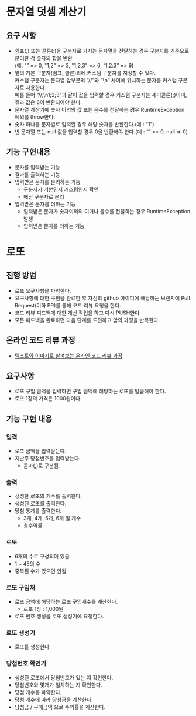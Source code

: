 # 문자열 덧셈 계산기
## 요구 사항
* 쉼표(,) 또는 콜론(:)을 구분자로 가지는 문자열을 전달하는 경우 구분자를 기준으로 분리한 각 숫자의 합을 반환   
(예: “” => 0, "1,2" => 3, "1,2,3" => 6, “1,2:3” => 6)
* 앞의 기본 구분자(쉼표, 콜론)외에 커스텀 구분자를 지정할 수 있다.   
커스텀 구분자는 문자열 앞부분의 “//”와 “\n” 사이에 위치하는 문자를 커스텀 구분자로 사용한다.   
예를 들어 “//;\n1;2;3”과 같이 값을 입력할 경우 커스텀 구분자는 세미콜론(;)이며, 결과 값은 6이 반환되어야 한다.
* 문자열 계산기에 숫자 이외의 값 또는 음수를 전달하는 경우 RuntimeException 예외를 throw한다.
* 숫자 하나를 문자열로 입력할 경우 해당 숫자를 반환한다.(예 : “1”)
* 빈 문자열 또는 null 값을 입력할 경우 0을 반환해야 한다.(예 : “” => 0, null => 0)

## 기능 구현내용
* 문자를 입력받는 기능
* 결과를 출력하는 기능
* 입력받은 문자를 분리하는 기능
    * 구분자가 기본인지 커스텀인지 확인
    * 해당 구분자로 분리
* 입력받은 문자를 더하는 기능
    * 입력받은 문자가 숫자이외의 이거나 음수를 전달하는 경우 RuntimeException 발생
    * 입력받은 문자를 더하는 기능

# 로또
## 진행 방법
* 로또 요구사항을 파악한다.
* 요구사항에 대한 구현을 완료한 후 자신의 github 아이디에 해당하는 브랜치에 Pull Request(이하 PR)를 통해 코드 리뷰 요청을 한다.
* 코드 리뷰 피드백에 대한 개선 작업을 하고 다시 PUSH한다.
* 모든 피드백을 완료하면 다음 단계를 도전하고 앞의 과정을 반복한다.

## 온라인 코드 리뷰 과정
* [텍스트와 이미지로 살펴보는 온라인 코드 리뷰 과정](https://github.com/next-step/nextstep-docs/tree/master/codereview)

## 요구사항
* 로또 구입 금액을 입력하면 구입 금액에 해당하는 로또를 발급해야 한다.
* 로또 1장의 가격은 1000원이다.

## 기능 구현 내용
### 입력
* 로또 금액을 입력받는다.
* 지난주 당첨번호를 입력받는다.
    * 콤마(,)로 구분됨.

### 출력
* 생성한 로또의 개수를 출력한다,
* 생성된 로또를 출력한다.
* 당첨 통계를 출력한다.
    * 3개, 4개, 5개, 6개 일 개수
    * 총수익률

### 로또
* 6개의 수로 구성되어 있음
* 1 ~ 45의 수
* 중복된 수가 있으면 안됨.

### 로또 구입처
* 로또 금액에 해당하는 로또 구입개수를 계산한다.
    * 로또 1장 : 1,000원
* 로또 번호 생성을 로또 생성기에 요청한다.

### 로또 생성기
* 로또를 생성한다.

### 당첨번호 확인기
* 생성된 로또에서 당첨번호가 있는 지 확인한다.
* 당첨번호와 몇개가 일치하는 지 확인한다.
* 당첨 개수를 파악한다.
* 당첨 개수에 따라 당첨금을 계산한다.
* 당첨금 / 구매금액 으로 수익률을 계산한다.